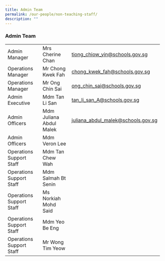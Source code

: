 ```yaml
---
title: Admin Team
permalink: /our-people/non-teaching-staff/
description: ""
---
```

<h3>Admin Team</h3>



|  |  |  |
| -------- | -------- | -------- |
| Admin Manager | Mrs Cherine Chan     | [tiong_chiow_yin@schools.gov.sg](mailto:tiong_chiow_yin@schools.gov.sg)   |
|Operations Manager| Mr Chong Kwek Fah|[chong_kwek_fah@schools.gov.sg](mailto:chong_kwek_fah@schools.gov.sg)|
| Operations Manager| Mr Ong Chin Sai|[ong_chin_sai@schools.gov.sg](mailto:ong_chin_sai@schools.gov.sg)|
|Admin Executive|Mdm Tan Li San|[tan_li_san_A@schools.gov.sg](mailto:tan_li_san_A@schools.gov.sg)|
|Admin Officers|Mdm Juliana Abdul Malek|[juliana_abdul_malek@schools.gov.sg](mailto:juliana_abdul_malek@schools.gov.sg)|
|Admin Officers |Mdm Veron Lee||
|Operations Support Staff|Mdm Tan Chew Wah||
|Operations Support Staff|Mdm Salmah Bt Senin ||
|Operations Support Staff|Ms Norkiah Mohd Said||
|Operations Support Staff|Mdm Yeo Be Eng||
|Operations Support Staff|Mr Wong Tim Yeow||